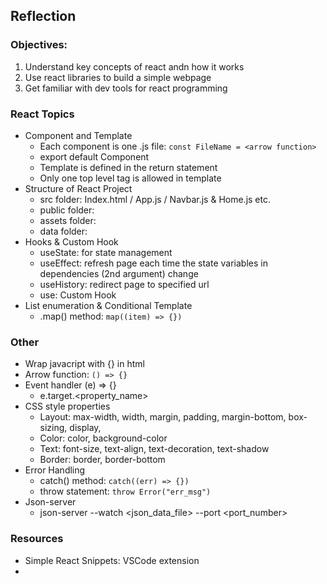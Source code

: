 ## Reflection

### Objectives:
1. Understand key concepts of react andn how it works
2. Use react libraries to build a simple webpage
3. Get familiar with dev tools for react programming

### React Topics
- Component and Template
  * Each component is one .js file: `const FileName = <arrow function>`
  * export default Component
  * Template is defined in the return statement
  * Only one top level tag is allowed in template
- Structure of React Project
  * src folder: Index.html / App.js / Navbar.js & Home.js etc.
  * public folder: 
  * assets folder:
  * data folder:
- Hooks & Custom Hook
  * useState: for state management
  * useEffect: refresh page each time the state variables in dependencies (2nd argument) change
  * useHistory: redirect page to specified url
  * use<Name>: Custom Hook
- List enumeration & Conditional Template
  * .map() method: `map((item) => {})`

### Other 
- Wrap javacript with {} in html
- Arrow function: `() => {}`
- Event handler (e) => {}
  * e.target.<property_name>
- CSS style properties
  * Layout: max-width, width, margin, padding, margin-bottom, box-sizing, display, 
  * Color: color, background-color
  * Text: font-size, text-align, text-decoration, text-shadow
  * Border: border, border-bottom
- Error Handling
  * catch() method: `catch((err) => {})`
  * throw statement: `throw Error("err_msg")`
- Json-server
  * json-server --watch <json_data_file> --port <port_number>

### Resources

- Simple React Snippets: VSCode extension
- 
